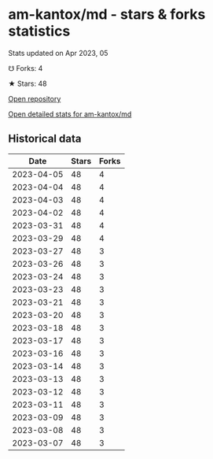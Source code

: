 # am-kantox/md - stars & forks statistics

Stats updated on Apr 2023, 05

☋ Forks: 4

★ Stars: 48

[Open repository](https://github.com/am-kantox/md)

[Open detailed stats for am-kantox/md](https://reviewgithub.com/rep/am-kantox/md)

## Historical data
| Date | Stars | Forks |
|------|-------|-------|
| 2023-04-05 | 48 | 4 | 
| 2023-04-04 | 48 | 4 | 
| 2023-04-03 | 48 | 4 | 
| 2023-04-02 | 48 | 4 | 
| 2023-03-31 | 48 | 4 | 
| 2023-03-29 | 48 | 4 | 
| 2023-03-27 | 48 | 3 | 
| 2023-03-26 | 48 | 3 | 
| 2023-03-24 | 48 | 3 | 
| 2023-03-23 | 48 | 3 | 
| 2023-03-21 | 48 | 3 | 
| 2023-03-20 | 48 | 3 | 
| 2023-03-18 | 48 | 3 | 
| 2023-03-17 | 48 | 3 | 
| 2023-03-16 | 48 | 3 | 
| 2023-03-14 | 48 | 3 | 
| 2023-03-13 | 48 | 3 | 
| 2023-03-12 | 48 | 3 | 
| 2023-03-11 | 48 | 3 | 
| 2023-03-09 | 48 | 3 | 
| 2023-03-08 | 48 | 3 | 
| 2023-03-07 | 48 | 3 | 

